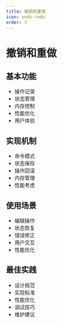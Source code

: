 ```yaml
---
title: 撤销和重做
icon: undo-redo
order: 3
---
```


# 撤销和重做

## 基本功能
- 操作记录
- 状态管理
- 内存控制
- 性能优化
- 用户体验

## 实现机制
- 命令模式
- 状态保存
- 操作回滚
- 内存管理
- 性能考虑

## 使用场景
- 编辑操作
- 状态恢复
- 错误修正
- 用户交互
- 性能优化

## 最佳实践
- 设计规范
- 实现标准
- 性能优化
- 调试技巧
- 维护建议
